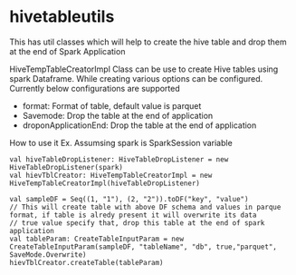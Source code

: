 # hivetableutils
This has util classes which will help to create the hive table and drop them at the end of Spark Application

HiveTempTableCreatorImpl Class can be use to create Hive tables using spark Dataframe. While creating various options can be configured.
Currently below configurations are supported
 - format: Format of table, default value is parquet
 - Savemode: Drop the table at the end of application
 - droponApplicationEnd: Drop the table at the end of application
 
 How to use it
Ex.
 Assumsing spark is SparkSession variable
 
    val hiveTableDropListener: HiveTableDropListener = new HiveTableDropListener(spark)
    val hievTblCreator: HiveTempTableCreatorImpl = new HiveTempTableCreatorImpl(hiveTableDropListener)

    val sampleDF = Seq((1, "1"), (2, "2")).toDF("key", "value")
    // This will create table with above DF schema and values in parque format, if table is alredy present it will overwrite its data
    // true value specify that, drop this table at the end of spark application
    val tableParam: CreateTableInputParam = new CreateTableInputParam(sampleDF, "tableName", "db", true,"parquet", SaveMode.Overwrite)
    hievTblCreator.createTable(tableParam)
